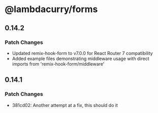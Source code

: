 # @lambdacurry/forms

## 0.14.2

### Patch Changes

- Updated remix-hook-form to v7.0.0 for React Router 7 compatibility
- Added example files demonstrating middleware usage with direct imports from 'remix-hook-form/middleware'

## 0.14.1

### Patch Changes

- 381cd02: Another attempt at a fix, this should do it
